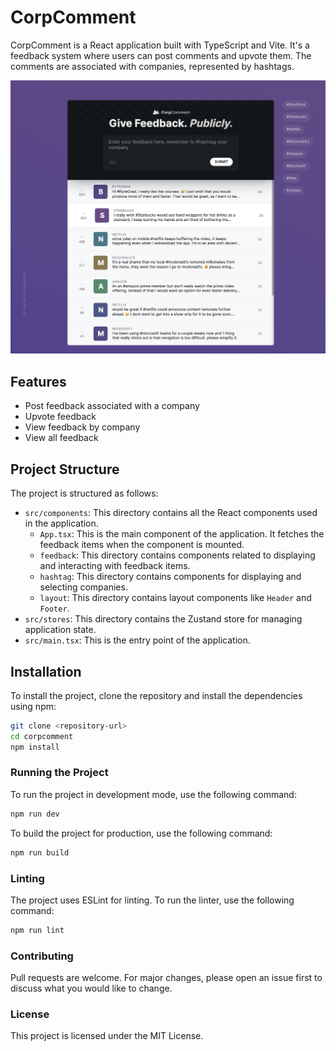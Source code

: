 # CorpComment

CorpComment is a React application built with TypeScript and Vite. It's a feedback system where users can post comments and upvote them. The comments are associated with companies, represented by hashtags.

![corpcomment screen capture](public/capture.png)

## Features

- Post feedback associated with a company
- Upvote feedback
- View feedback by company
- View all feedback
  
## Project Structure

The project is structured as follows:

- `src/components`: This directory contains all the React components used in the application.
  - `App.tsx`: This is the main component of the application. It fetches the feedback items when the component is mounted.
  - `feedback`: This directory contains components related to displaying and interacting with feedback items.
  - `hashtag`: This directory contains components for displaying and selecting companies.
  - `layout`: This directory contains layout components like `Header` and `Footer`.
- `src/stores`: This directory contains the Zustand store for managing application state.
- `src/main.tsx`: This is the entry point of the application.

## Installation

To install the project, clone the repository and install the dependencies using npm:

```sh
git clone <repository-url>
cd corpcomment
npm install
```

### Running the Project

To run the project in development mode, use the following command:

```sh
npm run dev
```

To build the project for production, use the following command:

```sh
npm run build
```

### Linting

The project uses ESLint for linting. To run the linter, use the following command:

```sh
npm run lint
```

### Contributing

Pull requests are welcome. For major changes, please open an issue first to discuss what you would like to change.

### License

This project is licensed under the MIT License.
